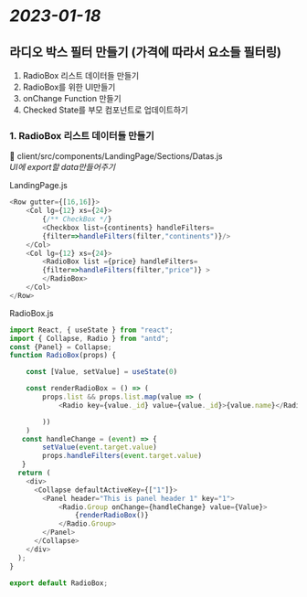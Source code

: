 # _2023-01-18_

## 라디오 박스 필터 만들기 (가격에 따라서 요소들 필터링)

1. RadioBox 리스트 데이터들 만들기
2. RadioBox를 위한 UI만들기
3. onChange Function 만들기
4. Checked State를 부모 컴포넌트로 업데이트하기

### 1. RadioBox 리스트 데이터들 만들기

📌 client/src/components/LandingPage/Sections/Datas.js  
_UI에 export할 data만들어주기_

LandingPage.js

```JavaScript
<Row gutter={[16,16]}>
    <Col lg={12} xs={24}>
        {/** CheckBox */}
        <Checkbox list={continents} handleFilters=          
        {filter=>handleFilters(filter,"continents")}/>
    </Col>
    <Col lg={12} xs={24}>
        <RadioBox list ={price} handleFilters=
        {filter=>handleFilters(filter,"price")} >
        </RadioBox>
    </Col>
</Row>
```
RadioBox.js
```JavaScript
import React, { useState } from "react";
import { Collapse, Radio } from "antd";
const {Panel} = Collapse;
function RadioBox(props) {

    const [Value, setValue] = useState(0)

    const renderRadioBox = () => (
        props.list && props.list.map(value => (
            <Radio key={value._id} value={value._id}>{value.name}</Radio>

        ))
    )
   const handleChange = (event) => {
        setValue(event.target.value)
        props.handleFilters(event.target.value)
   }
  return (
    <div>
      <Collapse defaultActiveKey={["1"]}>
        <Panel header="This is panel header 1" key="1">
            <Radio.Group onChange={handleChange} value={Value}>
                {renderRadioBox()}
            </Radio.Group>
        </Panel>
      </Collapse>
    </div>
  );
}

export default RadioBox;
```
